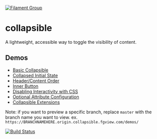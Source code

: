 [![Filament Group](http://filamentgroup.com/images/fg-logo-positive-sm-crop.png) ](http://www.filamentgroup.com/)


# collapsible

A lightweight, accessible way to toggle the visibility of content.


## Demos

<ul class="docs">
			<li><a href="https://master-origin-collapsible.fgview.com/demo/index.html#basic">Basic Collapsible</a></li>
			<li><a href="https://master-origin-collapsible.fgview.com/demo/index.html#initial-state">Collapsed Initial State</a></li>
			<li><a href="https://master-origin-collapsible.fgview.com/demo/index.html#order">Header/Content Order</a></li>
			<li><a href="https://master-origin-collapsible.fgview.com/demo/index.html#inner-button">Inner Button</a></li>
			<li><a href="https://master-origin-collapsible.fgview.com/demo/index.html#interactivity">Disabling Interactivity with CSS</a></li>
			<li><a href="https://master-origin-collapsible.fgview.com/demo/index.html#attributes">Optional Attribute Configuration</a></li>
			<li><a href="https://master-origin-collapsible.fgview.com/demo/index.html#extensions">Collapsible Extensions</a></li>
		</ul>

Note: if you want to preview a specific branch, replace `master` with the branch name you want to view. ex. `https://BRANCHNAMEHERE.origin.collapsible.fgview.com/demos/`

[![Build Status](https://travis-ci.org/filamentgroup/dialog.svg)](https://travis-ci.org/filamentgroup/dialog)
